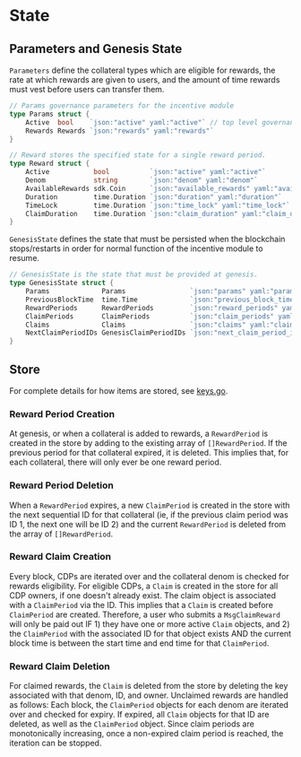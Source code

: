 <!--
order: 2
-->

# State

## Parameters and Genesis State

`Parameters` define the collateral types which are eligible for rewards, the rate at which rewards are given to users, and the amount of time rewards must vest before users can transfer them.

```go
// Params governance parameters for the incentive module
type Params struct {
	Active  bool    `json:"active" yaml:"active"` // top level governance switch to disable all rewards
	Rewards Rewards `json:"rewards" yaml:"rewards"`
}

// Reward stores the specified state for a single reward period.
type Reward struct {
	Active           bool          `json:"active" yaml:"active"`                       // governance switch to disable a period
	Denom            string        `json:"denom" yaml:"denom"`                         // the collateral denom rewards apply to, must be found in the cdp collaterals
	AvailableRewards sdk.Coin      `json:"available_rewards" yaml:"available_rewards"` // the total amount of coins distributed per period
	Duration         time.Duration `json:"duration" yaml:"duration"`                   // the duration of the period
	TimeLock         time.Duration `json:"time_lock" yaml:"time_lock"`                 // how long rewards for this period are timelocked
	ClaimDuration    time.Duration `json:"claim_duration" yaml:"claim_duration"`       // how long users have after the period ends to claim their rewards
}
```

`GenesisState` defines the state that must be persisted when the blockchain stops/restarts in order for normal function of the incentive module to resume.

```go
// GenesisState is the state that must be provided at genesis.
type GenesisState struct {
	Params             Params                `json:"params" yaml:"params"`
	PreviousBlockTime  time.Time             `json:"previous_block_time" yaml:"previous_block_time"`
	RewardPeriods      RewardPeriods         `json:"reward_periods" yaml:"reward_periods"`
	ClaimPeriods       ClaimPeriods          `json:"claim_periods" yaml:"claim_periods"`
	Claims             Claims                `json:"claims" yaml:"claims"`
	NextClaimPeriodIDs GenesisClaimPeriodIDs `json:"next_claim_period_ids" yaml:"next_claim_period_ids"`
}
```

## Store

For complete details for how items are stored, see [keys.go](../types/keys.go).

### Reward Period Creation

At genesis, or when a collateral is added to rewards, a `RewardPeriod` is created in the store by adding to the existing array of `[]RewardPeriod`. If the previous period for that collateral expired, it is deleted. This implies that, for each collateral, there will only ever be one reward period.

### Reward Period Deletion

When a `RewardPeriod` expires, a new `ClaimPeriod` is created in the store with the next sequential ID for that collateral (ie, if the previous claim period was ID 1, the next one will be ID 2) and the current `RewardPeriod` is deleted from the array of `[]RewardPeriod`.

### Reward Claim Creation

Every block, CDPs are iterated over and the collateral denom is checked for rewards eligibility. For eligible CDPs, a `Claim` is created in the store for all CDP owners, if one doesn't already exist. The claim object is associated with a `ClaimPeriod` via the ID. This implies that a `Claim` is created before `ClaimPeriod` are created. Therefore, a user who submits a `MsgClaimReward` will only be paid out IF 1) they have one or more active `Claim` objects, and 2) the `ClaimPeriod` with the associated ID for that object exists AND the current block time is between the start time and end time for that `ClaimPeriod`.

### Reward Claim Deletion

For claimed rewards, the `Claim` is deleted from the store by deleting the key associated with that denom, ID, and owner. Unclaimed rewards are handled as follows: Each block, the `ClaimPeriod` objects for each denom are iterated over and checked for expiry. If expired, all `Claim` objects for that ID are deleted, as well as the `ClaimPeriod` object. Since claim periods are monotonically increasing, once a non-expired claim period is reached, the iteration can be stopped.
